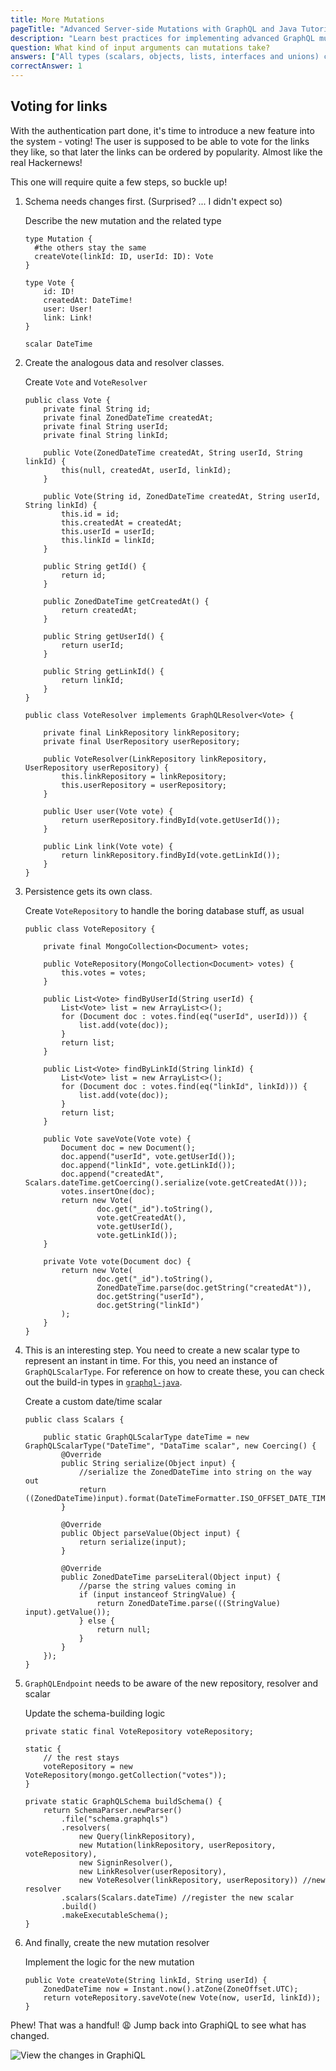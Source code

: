 ```yaml
---
title: More Mutations
pageTitle: "Advanced Server-side Mutations with GraphQL and Java Tutorial"
description: "Learn best practices for implementing advanced GraphQL mutations with Java and graphql-java. You can test your implementation in a GraphiQL Playground."
question: What kind of input arguments can mutations take?
answers: ["All types (scalars, objects, lists, interfaces and unions) can be used as inputs", "Only scalars, objects and lists can be used as inputs", "Only scalars can be input types, nested structures are not allowed", "Mutations can not take input arguments"]
correctAnswer: 1
---
```


## Voting for links

With the authentication part done, it's time to introduce a new feature into the system - voting!
The user is supposed to be able to vote for the links they like, so that later the links can be ordered by popularity. Almost like the real Hackernews!

This one will require quite a few steps, so buckle up!

1. Schema needs changes first. (Surprised? ... I didn't expect so)

	<Instruction>
	
	Describe the new mutation and the related type
	
	```graphql(path=".../hackernews-graphql-java/src/main/resources/schema.graphqls")
	type Mutation {
	  #the others stay the same
	  createVote(linkId: ID, userId: ID): Vote
	}
	
	type Vote {
	    id: ID!
	    createdAt: DateTime!
	    user: User!
	    link: Link!
	}
	
	scalar DateTime
	```
	
	</Instruction>

2. Create the analogous data and resolver classes.

	<Instruction>
	
	Create `Vote` and `VoteResolver`
	
	```java(path=".../hackernews-graphql-java/src/main/java/com/howtographql/hackernews/Vote.java")
	public class Vote {
	    private final String id;
	    private final ZonedDateTime createdAt;
	    private final String userId;
	    private final String linkId;
	
	    public Vote(ZonedDateTime createdAt, String userId, String linkId) {
	        this(null, createdAt, userId, linkId);
	    }
	
	    public Vote(String id, ZonedDateTime createdAt, String userId, String linkId) {
	        this.id = id;
	        this.createdAt = createdAt;
	        this.userId = userId;
	        this.linkId = linkId;
	    }
	
	    public String getId() {
	        return id;
	    }
	
	    public ZonedDateTime getCreatedAt() {
	        return createdAt;
	    }
	
	    public String getUserId() {
	        return userId;
	    }
	
	    public String getLinkId() {
	        return linkId;
	    }
	}
	```
	
	```java(path=".../hackernews-graphql-java/src/main/java/com/howtographql/hackernews/VoteResolver.java")
	public class VoteResolver implements GraphQLResolver<Vote> {
	        
	    private final LinkRepository linkRepository;
	    private final UserRepository userRepository;
	
	    public VoteResolver(LinkRepository linkRepository, UserRepository userRepository) {
	        this.linkRepository = linkRepository;
	        this.userRepository = userRepository;
	    }
	
	    public User user(Vote vote) {
	        return userRepository.findById(vote.getUserId());
	    }
	    
	    public Link link(Vote vote) {
	        return linkRepository.findById(vote.getLinkId());
	    }
	}
	```
	
	<Instruction>

3. Persistence gets its own class.

	<Instruction>
	
	Create `VoteRepository` to handle the boring database stuff, as usual
	
	```java(path=".../hackernews-graphql-java/src/main/java/com/howtographql/hackernews/VoteRepository.java")
	public class VoteRepository {
	    
	    private final MongoCollection<Document> votes;
	
	    public VoteRepository(MongoCollection<Document> votes) {
	        this.votes = votes;
	    }
	
	    public List<Vote> findByUserId(String userId) {
	        List<Vote> list = new ArrayList<>();
	        for (Document doc : votes.find(eq("userId", userId))) {
	            list.add(vote(doc));
	        }
	        return list;
	    }
	
	    public List<Vote> findByLinkId(String linkId) {
	        List<Vote> list = new ArrayList<>();
	        for (Document doc : votes.find(eq("linkId", linkId))) {
	            list.add(vote(doc));
	        }
	        return list;
	    }
	
	    public Vote saveVote(Vote vote) {
	        Document doc = new Document();
	        doc.append("userId", vote.getUserId());
	        doc.append("linkId", vote.getLinkId());
	        doc.append("createdAt", Scalars.dateTime.getCoercing().serialize(vote.getCreatedAt()));
	        votes.insertOne(doc);
	        return new Vote(
	                doc.get("_id").toString(),
	                vote.getCreatedAt(),
	                vote.getUserId(),
	                vote.getLinkId());
	    }
	    
	    private Vote vote(Document doc) {
	        return new Vote(
	                doc.get("_id").toString(),
	                ZonedDateTime.parse(doc.getString("createdAt")),
	                doc.getString("userId"),
	                doc.getString("linkId")
	        );
	    }
	}
	```
	
	</Instruction>

4. This is an interesting step. You need to create a new scalar type to represent an instant in time. For this, you need an instance of `GraphQLScalarType`. For reference on how to create these, you can check out the build-in types in [`graphql-java`](https://github.com/graphql-java/graphql-java/blob/master/src/main/java/graphql/Scalars.java#L34).

	<Instruction>
	
	Create a custom date/time scalar
	
	```java(path=".../hackernews-graphql-java/src/main/java/com/howtographql/hackernews/Scalars.java")
	public class Scalars {
	    
	    public static GraphQLScalarType dateTime = new GraphQLScalarType("DateTime", "DataTime scalar", new Coercing() {
	        @Override
	        public String serialize(Object input) {
	            //serialize the ZonedDateTime into string on the way out
	            return ((ZonedDateTime)input).format(DateTimeFormatter.ISO_OFFSET_DATE_TIME);
	        }
	
	        @Override
	        public Object parseValue(Object input) {
	            return serialize(input);
	        }
	
	        @Override
	        public ZonedDateTime parseLiteral(Object input) {
	            //parse the string values coming in
	            if (input instanceof StringValue) {
	                return ZonedDateTime.parse(((StringValue) input).getValue());
	            } else {
	                return null;
	            }
	        }
	    });
	}
	```
	
	</Instruction>

5. `GraphQLEndpoint` needs to be aware of the new repository, resolver and scalar

	<Instruction>
	
	Update the schema-building logic
	
	```java(path=".../hackernews-graphql-java/src/main/java/com/howtographql/hackernews/GraphQLEndpoint.java")
	private static final VoteRepository voteRepository;
	
	static {
	    // the rest stays
	    voteRepository = new VoteRepository(mongo.getCollection("votes"));
	}
	
	private static GraphQLSchema buildSchema() {
	    return SchemaParser.newParser()
	        .file("schema.graphqls")
	        .resolvers(
	            new Query(linkRepository),
	            new Mutation(linkRepository, userRepository, voteRepository),
	            new SigninResolver(),
	            new LinkResolver(userRepository),
	            new VoteResolver(linkRepository, userRepository)) //new resolver
	        .scalars(Scalars.dateTime) //register the new scalar
	        .build()
	        .makeExecutableSchema();
	}
	```
	
	</Instruction>

6. And finally, create the new mutation resolver  

	<Instruction>
	
	Implement the logic for the new mutation
	
	```java(path=".../hackernews-graphql-java/src/main/java/com/howtographql/hackernews/Mutation.java")
	public Vote createVote(String linkId, String userId) {
	    ZonedDateTime now = Instant.now().atZone(ZoneOffset.UTC);
	    return voteRepository.saveVote(new Vote(now, userId, linkId));
	}
	```
	
	</Instruction>

Phew! That was a handful! 😩 Jump back into GraphiQL to see what has changed.

![View the changes in GraphiQL](http://i.imgur.com/yOGAMop.png)

